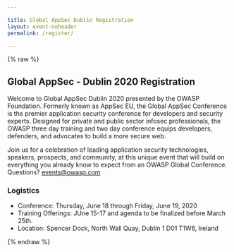 ```yaml
---

title: Global AppSec Dublin Registration
layout: event-noheader
permalink: /register/

---
```


<style>
[v-cloak] {display: none}

.registration-container {
  max-width: 80%;
}

.product-list-item {
  margin-bottom: 24px;
  padding: 12px;
  display: flex;
  justify-content: space-between;
}

.product-list-item.selected {
  background-color: #F9E79F;
}

.product-name {
  font-weight: bold;
}

.product-description {
  font-size: 0.85rem;
}

.product-price {
  font-weight: bold;
  margin-left: 30px;
  font-size: 1.45rem;
}

.product-button {
  -webkit-border-radius: 6px;
  -moz-border-radius: 6px;
  border-radius: 6px;
  background-color: #ccc;
  border: 1px solid black;
  cursor: pointer;
  padding: 8px;
}

.product-button.selected {
background-color: #ff0000;
color: #ffffff;
}

.registrant-information {
  margin-top: 40px;
}

.event h1, .event h2 {
  margin-left: 0;
}

.event h2 {
  font-size: 22px;
}

.registrant-form div {
  margin: 14px 0px;
}

.registrant-form input {
  width: 100%;
  border: 1px solid #000000;
  padding: 8px;
}

.button-container {
  margin: 20px 0px;
  text-align: center;
}

.error-text {
  color: #ff0000;
  font-size: 75%;
  margin-top: 4px !important;
}

.help-text {
  color: #ADADAD;
  font-size: 75%;
  margin-top: 4px !important;
}

.submit-button {
  border: 0;
  padding: 16px;
  font-weight: bold;
  color: #ffffff;
  background-color: red;
  text-transform: uppercase;
  font-size: 110%;
  -webkit-border-radius: 4.5px;
  -moz-border-radius: 4.5px;
  border-radius: 4.5px;
}

.product-information {
  max-width: 70%;
}

.checkbox-container {
  display: block;
  position: relative;
  padding-left: 35px;
  margin-bottom: 12px;
  cursor: pointer;
  -webkit-user-select: none;
  -moz-user-select: none;
  -ms-user-select: none;
  user-select: none;
}

.checkbox-container input {
  position: absolute;
  opacity: 0;
  cursor: pointer;
  height: 0;
  width: 0;
}

.checkbox-container .checkmark {
  position: absolute;
  top: 0;
  left: 0;
  height: 25px;
  width: 25px;
  background-color: #eee;
}

.checkbox-container:hover input ~ .checkmark {
  background-color: #ccc;
}

.checkbox-container input:checked ~ .checkmark {
  background-color: #ff0000;
}

.checkbox-container .checkmark:after {
  content: "";
  position: absolute;
  display: none;
}

.checkbox-container input:checked ~ .checkmark:after {
  display: block;
}

.checkbox-container .checkmark:after {
  left: 9px;
  top: 5px;
  width: 5px;
  height: 10px;
  border: solid white;
  border-width: 0 3px 3px 0;
  -webkit-transform: rotate(45deg);
  -ms-transform: rotate(45deg);
  transform: rotate(45deg);
}

@media (max-width: 768px) {
  .registration-container {
    max-width: 100%;
  }
}

@media (min-width: 768px) {
  .registrant-information {
    max-width: 70%;
  }
}
</style>

{% raw %}
## Global AppSec - Dublin 2020 Registration

Welcome to Global AppSec Dublin 2020 presented by the OWASP Foundation. Formerly known as AppSec EU, the Global AppSec Conference is the premier application security conference for developers and security experts. Designed for private and public sector infosec professionals, the OWASP three day training and two day conference equips developers, defenders, and advocates to build a more secure web.

Join us for a celebration of leading application security technologies, speakers, prospects, and community, at this unique event that will build on everything you already know to expect from an OWASP Global Conference. Questions? [events@owasp.com](mailto:events@owasp.com?subject=Global%20AppSec%20Dublin%20Inquiry)

### Logistics
- Conference: Thursday, June 18 through Friday, June 19, 2020
- Training Offerings: JUne 15-17 and agenda to be finalized before March 25th.
- Location: Spencer Dock, North Wall Quay, Dublin 1 D01 T1W6, Ireland
 
 <div id="registration-app" class="registration-container" v-cloak>
 <h2 style="margin-bottom: 20px;">Tickets</h2>
  <div class="product-listing" style="border-bottom: 1px solid #000000; padding-bottom: 20px; margin-bottom: 20px;">
    <div class="product-list-item" v-for="product in productListing">
      <div class="product-information">
        <div class="product-name">
          <strong>{{ product.name }}</strong>
        </div>
        <div class="product-description" v-html="product.description"></div>
      </div>
      <div class="product-price">
        <div class="product-button" v-on:click="toggleProduct(product.sku)" v-bind:class="selectedProducts.includes(product.sku) ? 'selected': ''">
          {{ product.price }}
        </div>
      </div>
    </div>
  </div>
  <form id="registration-information" v-on:submit.prevent="handleSubmit">
    <div class="registrant-information">
      <h2>Attendee Information</h2>
      <div class="registrant-form">
        <div>
          <input type="text" v-model="email" aria-label="Email Address"
          placeholder="Email Address" />
          <div class="error-text" v-if="errors.email">{{ errors.email[0] }}</div>
        </div>
        <div>
          <input type="text" v-model="email_confirm" aria-label="Confirm Email Address"
          placeholder="Confirm Email Address" />
          <div class="error-text" v-if="errors.email_confirm">{{ errors.email_confirm[0] }}</div>
        </div>
        <div>
          <input type="text" v-model="company" aria-label="Company Name"
          placeholder="Company Name" />
          <div class="error-text" v-if="errors.company">{{ errors.company[0] }}</div>
        </div>
        <div style="display: flex; margin-top: 0px; margin-bottom: 0px;">
          <div style="margin-right: 20px;">
            <input type="text" v-model="first_name" aria-label="First Name"
            placeholder="First Name" />
            <div class="error-text" v-if="errors.first_name">{{ errors.first_name[0] }}</div>
          </div>
          <div style="flex: 1;">
            <input type="text" v-model="last_name" aria-label="Last Name"
            placeholder="Last Name" />
            <div class="error-text" v-if="errors.last_name">{{ errors.last_name[0] }}</div>
          </div>
        </div>
        <div>
          <input type="text" v-model="title" aria-label="Title"
          placeholder="Title" />
          <div class="error-text" v-if="errors.title">{{ errors.title[0] }}</div>
        </div>
        <div>
          <input type="text" v-model="dietary_restrictions" aria-label="Dietary Restrictions"
          placeholder="Dietary Restrictions" />
          <div class="error-text" v-if="errors.dietary_restrictions">{{ errors.dietary_restrictions[0] }}</div>
        </div>
        <div style="margin-bottom: 35px; margin-top: 35px;">
      <label class="checkbox-container">Agree to Terms of Purchase <strong>*</strong>
        <input type="checkbox">
        <span class="checkmark"></span>
      </label>
      <label class="checkbox-container">Join the OWASP Mailing List
        <input type="checkbox">
        <span class="checkmark"></span>
      </label>
        </div>
      </div>
      <div class="button-container" style="display: flex;">
      <div style="width: 250px; margin-right: 20px;">
        <button type="submit" style="display: block;" class="submit-button" v-bind:disabled="loading">Purchase Ticket</button>
        </div>
        <div style="margin-bottom: 20px; flex: 1;">
          <input type="text" style="width: 100%; border: 1px solid black;" v-model="discount_code" aria-label="Discount Code (if applicable)"
          placeholder="Discount Code (if applicable)" />
          <div class="error-text" v-if="errors.discount_code">{{ errors.discount_code[0] }}</div>
          <div class="help-text">Note discounts will be applied at checkout</div>
        </div>
      </div>
      <div class="help-text" style="margin-top: 30px;">
        <strong>*</strong> Lorem ipsum dolor sit amet, consectetur adipiscing elit. Aenean pretium, odio vel fermentum condimentum, ipsum dui rhoncus nisl, ut scelerisque arcu nunc ac diam. Curabitur tempus, libero et sodales egestas, massa quam lacinia diam, eu laoreet urna lectus in odio. Aenean consequat, ante nec cursus ornare, libero lectus dignissim ante, id semper leo quam eget dui. Quisque non nunc et risus blandit mattis. Sed lorem enim, bibendum nec luctus eu, pulvinar et nisi. Integer porta bibendum sapien, ut viverra sem placerat a. Curabitur et eros ac enim gravida feugiat sed sed mauris.
      </div>
    </div>
  </form>
</div>
{% endraw %}

<script src="https://unpkg.com/vue"></script>
<script src="https://js.stripe.com/v3"></script>
<script src="https://cdn.jsdelivr.net/npm/lodash@4.17.15/lodash.min.js"></script>
<script src="https://cdn.jsdelivr.net/npm/vue-scrollto"></script>
<script src="https://cdnjs.cloudflare.com/ajax/libs/moment.js/2.24.0/moment.min.js"></script>
<script src="https://unpkg.com/axios/dist/axios.min.js"></script>
<script>
var stripe = Stripe('pk_test_u4OyMFMbz6tp9sit2bjdHRnT00bac5mrL2');
window.addEventListener('load', function () {
  new Vue({
    data: {
      selectedProduct: null,
      selectedProducts: [],
      name: null,
      company: null,
      email: null,
      email_confirm: null,
      discount_code: null,
      first_name: null,
      last_name: null,
      title: null,
      dietary_restrictions: null,
      products: {{ site.data.products | jsonify }},
      errors: {},
      loading: false
    },
    el: '#registration-app',
    computed: {
      productListing: function () {
        let vm = this;
        let products = [];
        _.each(this.products.products, function (product) {
          let shouldDisplay = true;
          if (product.metadata.display_start || product.metadata.display_end) {
            if (product.metadata.display_start) {
              let display_start = moment(product.metadata.display_start)
              if (moment() < display_start) {
                shouldDisplay = false;
              }
            }
            if (product.metadata.display_end) {
              let display_end = moment(product.metadata.display_end)
              if (moment() > display_end) {
                shouldDisplay = false;
              }
            }
          }
          if (shouldDisplay) {
            products.push({
              sku: product.id,
              name: product.name,
              amount: product.amount,
              price: vm.formatPrice(product.amount),
              description: product.metadata.description
            });
          }
        });
        return products;
      }
    },
    watch: {
      selectedProduct: function (newValue) {
        this.$nextTick(function () {
          VueScrollTo.scrollTo('#registration-information');
        })
      }
    },
    methods: {
      formatPrice: function (amount) {
        const formatter = new Intl.NumberFormat('en-US', {
          style: 'currency',
          currency: this.products.currency,
          minimumFractionDigits: 2
        });
        return formatter.format(amount / 100);
      },
      selectProduct: function (sku) {
        this.selectedProduct = sku;
      },
      handleSubmit: function () {
        let vm = this;
        vm.loading = true;
        vm.validateForm();
        if (Object.keys(vm.errors).length > 0) {
          vm.loading = false;
          vm.$nextTick(function () {
            VueScrollTo.scrollTo('.error-text');
          })
        } else {
          const postData = {
            name: vm.first_name,
            company: vm.company,
            email: vm.email,
            sku: vm.selectedProducts[0],
            discount_code: vm.discount_code
          }
          axios.post('https://owaspadmin.azurewebsites.net/api/EventsCheckout?code=qIyazIloMxpvGtTkSI0cXNoDEwzNIcFe9xp7bGm54t0lakuBEKJ73Q==', postData).then(function (response) {
	    stripe.redirectToCheckout({
	      sessionId: response.data.data.session_id
	    }).then(function (result) {
	      console.log(result.error.message)
	    }); 
	  }).catch(function (error) {
	    vm.errors = error.response.data.errors
	    vm.loading = false
	    vm.$nextTick(function () {
	      VueScrollTo.scrollTo('.error-text');
	    })
	  });
	}
      },
      validateForm: function () {
        let errors = {};

        if (!/^[^\s@]+@[^\s@]+\.[^\s@]+$/.test(this.email)) {
          errors.email = ['Please enter a valid email address'];
        }


        this.errors = errors;
        },
        toggleProduct: function (productId) {
          if (this.selectedProducts.includes(productId)) {
            const currentIndex = _.findIndex(this.selectedProducts, { sku: productId })
            if (currentIndex !== -1) {
              this.selectedProducts.splice(currentIndex, 1)
            }
          } else {
            this.selectedProducts.push(productId)
          }
        }
    }
  })
})
</script>
